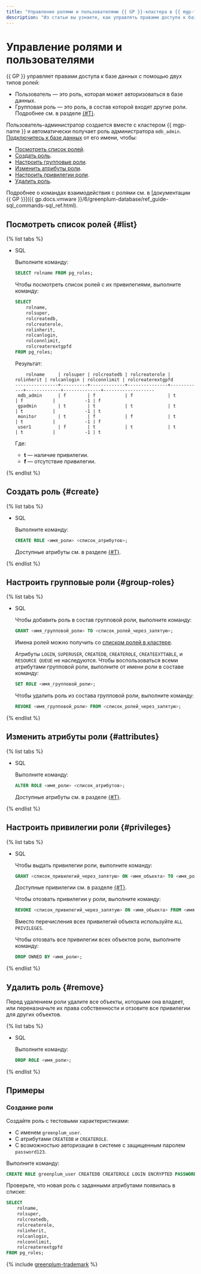 ```yaml
---
title: "Управление ролями и пользователями {{ GP }}-кластера в {{ mgp-full-name }}"
description: "Из статьи вы узнаете, как управлять правами доступа к базе данных, просматривать, создавать, настраивать и удалять роли." 
---
```


# Управление ролями и пользователями

{{ GP }} управляет правами доступа к базе данных с помощью двух типов ролей:

* Пользователь — это роль, которая может авторизоваться в базе данных.
* Групповая роль — это роль, в состав которой входят другие роли.
​
​Подробнее см. в разделе [{#T}](../concepts/cluster-users.md).

Пользователь-администратор создается вместе с кластером {{ mgp-name }} и автоматически получает роль администратора `mdb_admin`. [Подключитесь к базе данных](connect.md) от его имени, чтобы:

* [Посмотреть список ролей](#list).
* [Создать роль](#create).
* [Настроить групповые роли](#group-roles).
* [Изменить атрибуты роли](#attributes).
* [Настроить привилегии роли](#privileges).
* [Удалить роль](#remove).

Подробнее о командах взаимодействия с ролями см. в [документации {{ GP }}]({{ gp.docs.vmware }}/6/greenplum-database/ref_guide-sql_commands-sql_ref.html).

## Посмотреть список ролей {#list}

{% list tabs %}

* SQL

    Выполните команду:

    ```sql
    SELECT rolname FROM pg_roles;
    ```

    Чтобы посмотреть список ролей с их привилегиями, выполните команду:

    ```sql
    SELECT
        rolname,
        rolsuper,
        rolcreatedb,
        rolcreaterole,
        rolinherit,
        rolcanlogin,
        rolconnlimit,
        rolcreaterextgpfd
    FROM pg_roles;
    ```

    Результат:

    ```text
        rolname     | rolsuper | rolcreatedb | rolcreaterole | rolinherit | rolcanlogin | rolconnlimit | rolcreaterextgpfd
    ----------------+----------+-------------+---------------+------------+-------------+--------------+-------------------
     mdb_admin      | f        | f           | f             | t          | f           |           -1 | f
     gpadmin        | t        | t           | t             | t          | t           |           -1 | t
     monitor        | t        | f           | f             | t          | t           |           -1 | f
     user1          | f        | t           | t             | t          | t           |           -1 | t
    ```

    Где:

    * **t** — наличие привилегии.
    * **f** — отсутствие привилегии.

{% endlist %}

## Создать роль {#create}

{% list tabs %}

* SQL

    Выполните команду:

    ```sql
    CREATE ROLE <имя_роли> <список_атрибутов>;
    ```

    Доступные атрибуты см. в разделе [{#T}](../concepts/cluster-users.md#attributes).

{% endlist %}

## Настроить групповые роли {#group-roles}

{% list tabs %}

* SQL

    Чтобы добавить роль в состав групповой роли, выполните команду:

    ```sql
    GRANT <имя_групповой_роли> TO <список_ролей_через_запятую>;
    ```

    Имена ролей можно получить со [списком ролей в кластере](#list).

    Атрибуты `LOGIN`, `SUPERUSER`, `CREATEDB`, `CREATEROLE`, `CREATEEXTTABLE`, и `RESOURCE QUEUE` не наследуются. Чтобы воспользоваться всеми атрибутами групповой роли, выполните от имени роли в составе команду:

    ```sql
    SET ROLE <имя_групповой_роли>;
    ```

    Чтобы удалить роль из состава групповой роли, выполните команду:

    ```sql
    REVOKE <имя_групповой_роли> FROM <список_ролей_через_запятую>;
    ```

{% endlist %}

## Изменить атрибуты роли {#attributes}

{% list tabs %}

* SQL

    Выполните команду:

    ```sql
    ALTER ROLE <имя_роли> <список_атрибутов>;
    ```

    Доступные атрибуты см. в разделе [{#T}](../concepts/cluster-users.md#attributes).

{% endlist %}

## Настроить привилегии роли {#privileges}

{% list tabs %}

* SQL

    Чтобы выдать привилегии роли, выполните команду:

    ```sql
    GRANT <список_привилегий_через_запятую> ON <имя_объекта> TO <имя_роли>;
    ```

    Доступные привилегии см. в разделе [{#T}](../concepts/cluster-users.md#privileges).

    Чтобы отозвать привилегии у роли, выполните команду:

    ```sql
    REVOKE <список_привилегий_через_запятую> ON <имя_объекта> FROM <имя_роли>;
    ```

    Вместо перечисления всех привилегий объекта используйте `ALL PRIVILEGES`.

    Чтобы отозвать все привилегии всех объектов роли, выполните команду:

    ```sql
    DROP OWNED BY <имя_роли>;
    ```

{% endlist %}

## Удалить роль {#remove}

Перед удалением роли удалите все объекты, которыми она владеет, или переназначьте их права собственности и отзовите все привилегии для других объектов.

{% list tabs %}

* SQL

    Выполните команду:

    ```sql
    DROP ROLE <имя_роли>;
    ```

{% endlist %}

## Примеры

### Создание роли

Создайте роль с тестовыми характеристиками:

* С именем `greenplum_user`.
* С атрибутами `CREATEDB` и `CREATEROLE`.
* С возможностью авторизации в системе с защищенным паролем `password123`.

Выполните команду:

```sql
CREATE ROLE greenplum_user CREATEDB CREATEROLE LOGIN ENCRYPTED PASSWORD 'password123';
```

Проверьте, что новая роль с заданными атрибутами появилась в списке:

```sql
SELECT
    rolname,
    rolsuper,
    rolcreatedb,
    rolcreaterole,
    rolinherit,
    rolcanlogin,
    rolconnlimit,
    rolcreaterextgpfd
FROM pg_roles;
```

{% include [greenplum-trademark](../../_includes/mdb/mgp/trademark.md) %}
